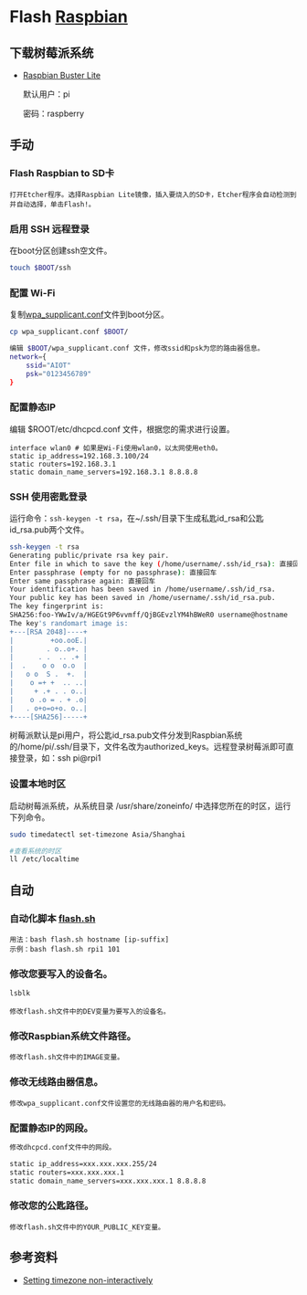 # Flash [Raspbian](https://www.raspberrypi.org/downloads/raspbian/)

## 下载树莓派系统
* [Raspbian Buster Lite](https://www.raspberrypi.org/downloads/raspbian/)

    默认用户：pi
    
    密码：raspberry

## 手动
### Flash Raspbian to SD卡
```
打开Etcher程序。选择Raspbian Lite镜像，插入要烧入的SD卡，Etcher程序会自动检测到并自动选择，单击Flash!。
```

### 启用 SSH 远程登录
在boot分区创建ssh空文件。
```bash
touch $BOOT/ssh
```

### 配置 Wi-Fi
复制[wpa_supplicant.conf](wpa_supplicant.conf)文件到boot分区。
```bash
cp wpa_supplicant.conf $BOOT/

编辑 $BOOT/wpa_supplicant.conf 文件，修改ssid和psk为您的路由器信息。
network={
    ssid="AIOT"
    psk="0123456789"
}
```

### 配置静态IP
编辑 $ROOT/etc/dhcpcd.conf 文件，根据您的需求进行设置。
```
interface wlan0 # 如果是Wi-Fi使用wlan0，以太网使用eth0。
static ip_address=192.168.3.100/24
static routers=192.168.3.1
static domain_name_servers=192.168.3.1 8.8.8.8
```

### SSH 使用密匙登录
运行命令：```ssh-keygen -t rsa```，在~/.ssh/目录下生成私匙id_rsa和公匙id_rsa.pub两个文件。
```bash
ssh-keygen -t rsa
Generating public/private rsa key pair.
Enter file in which to save the key (/home/username/.ssh/id_rsa): 直接回车
Enter passphrase (empty for no passphrase): 直接回车
Enter same passphrase again: 直接回车
Your identification has been saved in /home/username/.ssh/id_rsa.
Your public key has been saved in /home/username/.ssh/id_rsa.pub.
The key fingerprint is:
SHA256:foo-YWwIv/a/HGEGt9P6vvmff/QjBGEvzlYM4hBWeR0 username@hostname
The key's randomart image is:
+---[RSA 2048]----+
|         +oo.ooE.|
|        . o..o+. |
|      . .  .. .+ |
|  .    o o  o.o  |
|   o o  S .  +.  |
|    o =+ +  .. ..|
|     + .+ . . o..|
|    o .o = . + .o|
|   . o+o=o+o. o..|
+----[SHA256]-----+
```

树莓派默认是pi用户，将公匙id_rsa.pub文件分发到Raspbian系统的/home/pi/.ssh/目录下，文件名改为authorized_keys。远程登录树莓派即可直接登录，如：ssh pi@rpi1

### 设置本地时区
启动树莓派系统，从系统目录 /usr/share/zoneinfo/ 中选择您所在的时区，运行下列命令。
```bash
sudo timedatectl set-timezone Asia/Shanghai

#查看系统的时区
ll /etc/localtime
```

## 自动
### 自动化脚本 [flash.sh](flash.sh)
    用法：bash flash.sh hostname [ip-suffix]
    示例：bash flash.sh rpi1 101

### 修改您要写入的设备名。
``` bash
lsblk
```
    修改flash.sh文件中的DEV变量为要写入的设备名。

### 修改Raspbian系统文件路径。
    修改flash.sh文件中的IMAGE变量。

### 修改无线路由器信息。
    修改wpa_supplicant.conf文件设置您的无线路由器的用户名和密码。

### 配置静态IP的网段。
``` txt
修改dhcpcd.conf文件中的网段。

static ip_address=xxx.xxx.xxx.255/24
static routers=xxx.xxx.xxx.1
static domain_name_servers=xxx.xxx.xxx.1 8.8.8.8
```

### 修改您的公匙路径。
    修改flash.sh文件中的YOUR_PUBLIC_KEY变量。

## 参考资料
* [Setting timezone non-interactively](https://raspberrypi.stackexchange.com/questions/87164/setting-timezone-non-interactively)